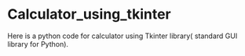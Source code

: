 # Calculator_using_tkinter

Here is a python code for calculator using Tkinter library( standard GUI library for Python).

